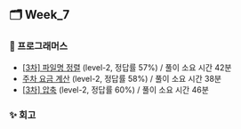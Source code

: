 ## 🗂️ Week_7

### 👾 프로그래머스

- [[3차] 파일명 정렬](https://school.programmers.co.kr/learn/courses/30/lessons/17686) (level-2, 정답률 57%) / 풀이 소요 시간 42분
- [주차 요금 계산](https://school.programmers.co.kr/learn/courses/30/lessons/92341) (level-2, 정답률 58%) / 풀이 소요 시간 38분
- [[3차] 압축](https://school.programmers.co.kr/learn/courses/30/lessons/17684) (level-2, 정답률 60%) / 풀이 소요 시간 46분

### ✨ 회고
